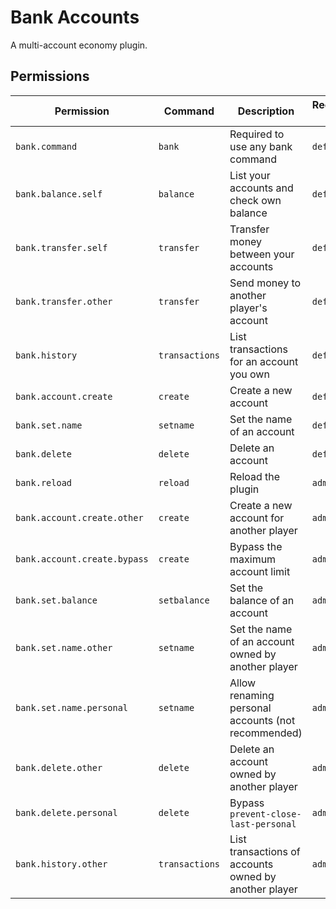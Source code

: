 # Bank Accounts
A multi-account economy plugin.

## Permissions
| Permission                   | Command        | Description                                           | Recommended group |
|------------------------------|----------------|-------------------------------------------------------|-------------------|
| `bank.command`               | `bank`         | Required to use any bank command                      | `default`         |
| `bank.balance.self`          | `balance`      | List your accounts and check own balance              | `default`         |
| `bank.transfer.self`         | `transfer`     | Transfer money between your accounts                  | `default`         |
| `bank.transfer.other`        | `transfer`     | Send money to another player's account                | `default`         |
| `bank.history`               | `transactions` | List transactions for an account you own              | `default`         |
| `bank.account.create`        | `create`       | Create a new account                                  | `default`         |
| `bank.set.name`              | `setname`      | Set the name of an account                            | `default`         |
| `bank.delete`                | `delete`       | Delete an account                                     | `default`         |
| `bank.reload`                | `reload`       | Reload the plugin                                     | `admin`           |
| `bank.account.create.other`  | `create`       | Create a new account for another player               | `admin`           |
| `bank.account.create.bypass` | `create`       | Bypass the maximum account limit                      | `admin`           |
| `bank.set.balance`           | `setbalance`   | Set the balance of an account                         | `admin`           |
| `bank.set.name.other`        | `setname`      | Set the name of an account owned by another player    | `admin`           |
| `bank.set.name.personal`     | `setname`      | Allow renaming personal accounts (not recommended)    | `admin`           |
| `bank.delete.other`          | `delete`       | Delete an account owned by another player             | `admin`           |
| `bank.delete.personal`       | `delete`       | Bypass `prevent-close-last-personal`                  | `admin`           |
| `bank.history.other`         | `transactions` | List transactions of accounts owned by another player | `admin`           |